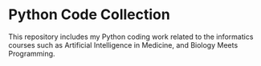 # Python Code Collection
This repository includes my Python coding work related to the informatics courses such as Artificial Intelligence in Medicine, and Biology Meets Programming.
